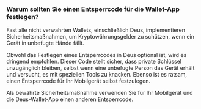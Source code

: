 ### Warum sollten Sie einen Entsperrcode für die Wallet-App festlegen?

Fast alle nicht verwahrten Wallets, einschließlich Deus, implementieren Sicherheitsmaßnahmen, um Kryptowährungsgelder zu schützen, wenn ein Gerät in unbefugte Hände fällt.

Obwohl das Festlegen eines Entsperrcodes in Deus optional ist, wird es dringend empfohlen. Dieser Code stellt sicher, dass private Schlüssel unzugänglich bleiben, selbst wenn eine unbefugte Person das Gerät erhält und versucht, es mit speziellen Tools zu knacken. Ebenso ist es ratsam, einen Entsperrcode für Ihr Mobilgerät selbst festzulegen.

Als bewährte Sicherheitsmaßnahme verwenden Sie für Ihr Mobilgerät und die Deus-Wallet-App einen anderen Entsperrcode.
